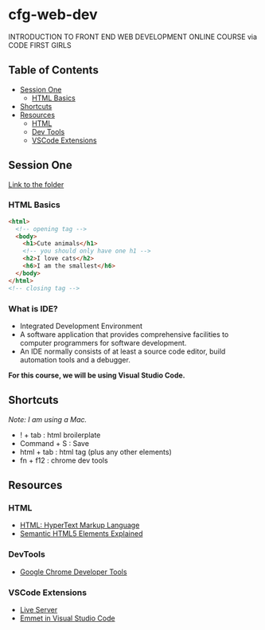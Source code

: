 # cfg-web-dev

INTRODUCTION TO FRONT END WEB DEVELOPMENT ONLINE COURSE via CODE FIRST GIRLS

## Table of Contents

- [Session One](#session-one)
  - [HTML Basics](#html-basics)
- [Shortcuts](#shortcuts)
- [Resources](#resources)
  - [HTML](#html)
  - [Dev Tools](#dev-tools)
  - [VSCode Extensions](#vscode-extensions)

## Session One

<a href="./session-one">Link to the folder</a>

### HTML Basics

```html
<html>
  <!-- opening tag -->
  <body>
    <h1>Cute animals</h1>
    <!-- you should only have one h1 -->
    <h2>I love cats</h2>
    <h6>I am the smallest</h6>
  </body>
</html>
<!-- closing tag -->
```

### What is IDE?

- Integrated Development Environment
- A software application that provides comprehensive facilities to computer programmers for software development.
- An IDE normally consists of at least a source code editor, build automation tools and a debugger.

**For this course, we will be using Visual Studio Code.**

## Shortcuts

_Note: I am using a Mac._

- ! + tab : html broilerplate
- Command + S : Save
- html + tab : html tag (plus any other elements)
- fn + f12 : chrome dev tools

## Resources

### HTML

- [HTML: HyperText Markup Language](https://developer.mozilla.org/en-US/docs/Web/HTML)
- [Semantic HTML5 Elements Explained](https://www.freecodecamp.org/news/semantic-html5-elements/)

### DevTools

- [Google Chrome Developer Tools](https://www.google.com/chrome/dev/)

### VSCode Extensions

- [Live Server](https://www.freecodecamp.org/news/vscode-live-server-auto-refresh-browser/)
- [Emmet in Visual Studio Code](https://code.visualstudio.com/docs/editor/emmet)
